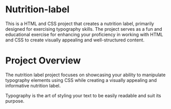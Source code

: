 # Nutrition-label

This is a HTML and CSS project that creates a nutrition label, primarily designed for exercising typography skills. The project serves as a fun and educational exercise for enhancing your proficiency in working with HTML and CSS to create visually appealing and well-structured content.

# Project Overview
The nutrition label project focuses on showcasing your ability to manipulate typography elements using CSS while creating a visually appealing and informative nutrition label.

Typography is the art of styling your text to be easily readable and suit its purpose.
